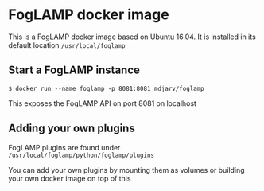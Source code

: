# FogLAMP docker image

This is a FogLAMP docker image based on Ubuntu 16.04. It is installed in its default location `/usr/local/foglamp`

## Start a FogLAMP instance

```
$ docker run --name foglamp -p 8081:8081 mdjarv/foglamp
```

This exposes the FogLAMP API on port 8081 on localhost

## Adding your own plugins

FogLAMP plugins are found under `/usr/local/foglamp/python/foglamp/plugins`

You can add your own plugins by mounting them as volumes or building your own docker image on top of this
